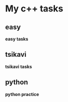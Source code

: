 # My c++ tasks
## easy

**easy tasks** 

## tsikavi

**tsikavi tasks** 


## python

**python practice**